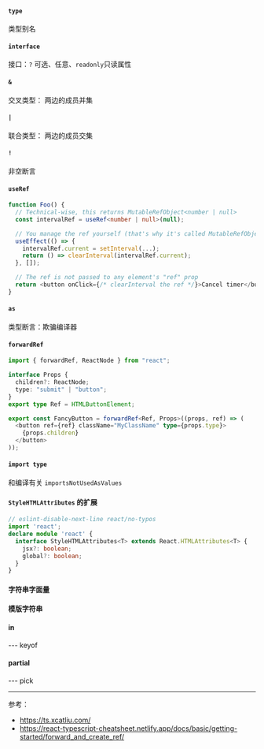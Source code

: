 #### `type` 
类型别名

#### `interface`
接口：`?` 可选、任意、`readonly`只读属性

#### `&`
交叉类型： 两边的成员并集

#### `|`
联合类型： 两边的成员交集

#### `!`
非空断言

#### `useRef`
```typescript
function Foo() {
  // Technical-wise, this returns MutableRefObject<number | null>
  const intervalRef = useRef<number | null>(null);

  // You manage the ref yourself (that's why it's called MutableRefObject!)
  useEffect(() => {
    intervalRef.current = setInterval(...);
    return () => clearInterval(intervalRef.current);
  }, []);

  // The ref is not passed to any element's "ref" prop
  return <button onClick={/* clearInterval the ref */}>Cancel timer</button>;
}
```

#### `as` 
类型断言：欺骗编译器

#### `forwardRef`
```typescript
import { forwardRef, ReactNode } from "react";

interface Props {
  children?: ReactNode;
  type: "submit" | "button";
}
export type Ref = HTMLButtonElement;

export const FancyButton = forwardRef<Ref, Props>((props, ref) => (
  <button ref={ref} className="MyClassName" type={props.type}>
    {props.children}
  </button>
));
```

#### `import type`
和编译有关  `importsNotUsedAsValues`


#### `StyleHTMLAttributes` 的扩展
```typescript 
// eslint-disable-next-line react/no-typos
import 'react';
declare module 'react' {
  interface StyleHTMLAttributes<T> extends React.HTMLAttributes<T> {
	jsx?: boolean;
	global?: boolean;
  }
}
```

#### 字符串字面量
#### 模版字符串
#### in
--- keyof
#### partial
--- pick

---

参考：
- https://ts.xcatliu.com/
- https://react-typescript-cheatsheet.netlify.app/docs/basic/getting-started/forward_and_create_ref/
